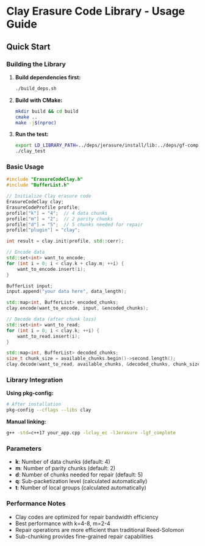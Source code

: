 # Clay Erasure Code Library - Usage Guide

## Quick Start

### Building the Library

1. **Build dependencies first:**
   ```bash
   ./build_deps.sh
   ```

2. **Build with CMake:**
   ```bash
   mkdir build && cd build
   cmake ..
   make -j$(nproc)
   ```

3. **Run the test:**
   ```bash
   export LD_LIBRARY_PATH=../deps/jerasure/install/lib:../deps/gf-complete/install/lib:$LD_LIBRARY_PATH
   ./clay_test
   ```

### Basic Usage

```cpp
#include "ErasureCodeClay.h"
#include "BufferList.h"

// Initialize Clay erasure code
ErasureCodeClay clay;
ErasureCodeProfile profile;
profile["k"] = "4";  // 4 data chunks
profile["m"] = "2";  // 2 parity chunks  
profile["d"] = "5";  // 5 chunks needed for repair
profile["plugin"] = "clay";

int result = clay.init(profile, std::cerr);

// Encode data
std::set<int> want_to_encode;
for (int i = 0; i < clay.k + clay.m; ++i) {
    want_to_encode.insert(i);
}

BufferList input;
input.append("your data here", data_length);

std::map<int, BufferList> encoded_chunks;
clay.encode(want_to_encode, input, &encoded_chunks);

// Decode data (after chunk loss)
std::set<int> want_to_read;
for (int i = 0; i < clay.k; ++i) {
    want_to_read.insert(i);
}

std::map<int, BufferList> decoded_chunks;
size_t chunk_size = available_chunks.begin()->second.length();
clay.decode(want_to_read, available_chunks, &decoded_chunks, chunk_size);
```

### Library Integration

**Using pkg-config:**
```bash
# After installation
pkg-config --cflags --libs clay
```

**Manual linking:**
```bash
g++ -std=c++17 your_app.cpp -lclay_ec -lJerasure -lgf_complete
```

### Parameters

- **k**: Number of data chunks (default: 4)
- **m**: Number of parity chunks (default: 2)  
- **d**: Number of chunks needed for repair (default: 5)
- **q**: Sub-packetization level (calculated automatically)
- **t**: Number of local groups (calculated automatically)

### Performance Notes

- Clay codes are optimized for repair bandwidth efficiency
- Best performance with k=4-8, m=2-4
- Repair operations are more efficient than traditional Reed-Solomon
- Sub-chunking provides fine-grained repair capabilities
